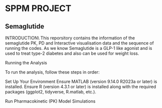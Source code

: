 # SPPM PROJECT 
## Semaglutide
INTRODUCTION\ 
This reporsitory contains the information of the semaglutide PK, PD and Interactive visualisation data and the sequence of running the codes. As we know Semaglutide is a GLP-1 like agonist and is used to treat type-2 diabetes and also can be used for weight loss.

Running the Analysis

To run the analysis, follow these steps in order:

Set Up Your Environment
Ensure MATLAB (version 9.14.0 R2023a or later) is installed.
Ensure R (version 4.3.1 or later) is installed along with the required packages (ggplot2, tidyverse, R.matlab, etc.).

Run Pharmacokinetic (PK) Model Simulations

